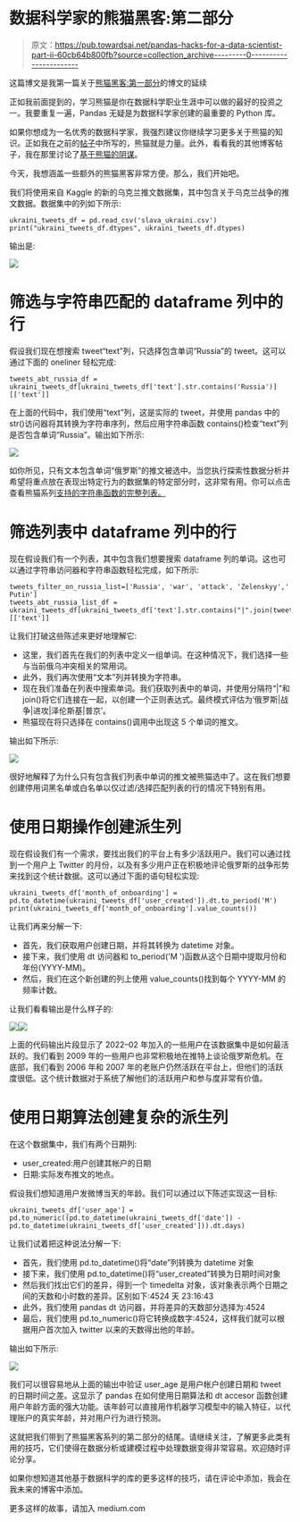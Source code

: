 # 数据科学家的熊猫黑客:第二部分

> 原文：<https://pub.towardsai.net/pandas-hacks-for-a-data-scientist-part-ii-60cb64b800fb?source=collection_archive---------0----------------------->

这篇博文是我第一篇关于[熊猫黑客:第一部分](https://medium.com/@tangri.anurag/pandas-hacks-for-a-data-scientist-part-i-e8625646a2b6)的博文的延续

正如我前面提到的，学习熊猫是你在数据科学职业生涯中可以做的最好的投资之一。我要重复一遍，Pandas 无疑是为数据科学家创建的最重要的 Python 库。

如果你想成为一名优秀的数据科学家，我强烈建议你继续学习更多关于熊猫的知识。正如我在之前的[帖子](https://medium.com/me/stats/post/d5adc289e974)中所写的，熊猫就是力量。此外，看看我的其他博客帖子，我在那里讨论了[基于熊猫的阴谋](https://medium.com/mlearning-ai/p-for-pandas-p-for-power-and-p-for-pyplot-f06b0048e39f)。

今天，我想涵盖一些额外的熊猫黑客非常方便。那么，我们开始吧。

我们将使用来自 Kaggle 的新的乌克兰推文数据集，其中包含关于乌克兰战争的推文数据。数据集中的列如下所示:

```
ukraini_tweets_df = pd.read_csv('slava_ukraini.csv')
print("ukraini_tweets_df.dtypes", ukraini_tweets_df.dtypes)
```

输出是:

![](img/d566496389825736475af770de0d186f.png)

# 筛选与字符串匹配的 dataframe 列中的行

假设我们现在想搜索 tweet“text”列，只选择包含单词“Russia”的 tweet。这可以通过下面的 oneliner 轻松完成:

```
tweets_abt_russia_df = ukraini_tweets_df[ukraini_tweets_df['text'].str.contains('Russia')][['text']]
```

在上面的代码中，我们使用“text”列，这是实际的 tweet，并使用 pandas 中的 str()访问器将其转换为字符串序列，然后应用字符串函数 contains()检查“text”列是否包含单词“Russia”。输出如下所示:

![](img/a585c9708d797384a4425ad0fe9474d9.png)

如你所见，只有文本包含单词“俄罗斯”的推文被选中。当您执行探索性数据分析并希望将重点放在表现出特定行为的数据集的特定部分时，这非常有用。你可以点击查看熊猫系列[支持的字符串函数的完整列表。](https://pandas.pydata.org/docs/reference/series.html#string-handling')

# 筛选列表中 dataframe 列中的行

现在假设我们有一个列表，其中包含我们想要搜索 dataframe 列的单词。这也可以通过字符串访问器和字符串函数轻松完成，如下所示:

```
tweets_filter_on_russia_list=['Russia', 'war', 'attack', 'Zelenskyy',' Putin']
tweets_abt_russia_list_df = ukraini_tweets_df[ukraini_tweets_df['text'].str.contains("|".join(tweets_filter_on_russia_list))][['text']]
```

让我们打破这些陈述来更好地理解它:

*   这里，我们首先在我们的列表中定义一组单词。在这种情况下，我们选择一些与当前俄乌冲突相关的常用词。
*   此外，我们再次使用“文本”列并转换为字符串。
*   现在我们准备在列表中搜索单词。我们获取列表中的单词，并使用分隔符“|”和 join()将它们连接在一起，以创建一个正则表达式。最终模式评估为‘俄罗斯|战争|进攻|泽伦斯基|普京’。
*   熊猫现在将只选择在 contains()调用中出现这 5 个单词的推文。

输出如下所示:

![](img/afd0402c01ba1b0f3dd2d684c39bf103.png)

很好地解释了为什么只有包含我们列表中单词的推文被熊猫选中了。这在我们想要创建停用词黑名单或白名单以仅过滤/选择匹配列表的行的情况下特别有用。

# 使用日期操作创建派生列

现在假设我们有一个需求，要找出我们的平台上有多少活跃用户。我们可以通过找到一个用户上 Twitter 的月份，以及有多少用户正在积极地评论俄罗斯的战争形势来找到这个统计数据。这可以通过下面的语句轻松实现:

```
ukraini_tweets_df['month_of_onboarding'] = pd.to_datetime(ukraini_tweets_df['user_created']).dt.to_period('M')
print(ukraini_tweets_df['month_of_onboarding'].value_counts())
```

让我们再来分解一下:

*   首先，我们获取用户创建日期，并将其转换为 datetime 对象。
*   接下来，我们使用 dt 访问器和 to_period('M ')函数从这个日期中提取月份和年份(YYYY-MM)。
*   然后，我们在这个新创建的列上使用 value_counts()找到每个 YYYY-MM 的频率计数。

让我们看看输出是什么样子的:

![](img/c40d008536a76859c21c7c81427eaeca.png)![](img/135f488edf021c536842d8b12688ce65.png)

上面的代码输出片段显示了 2022–02 年加入的一些用户在该数据集中是如何最活跃的。我们看到 2009 年的一些用户也非常积极地在推特上谈论俄罗斯危机。在底部，我们看到 2006 年和 2007 年的老账户仍然活跃在平台上，但他们的活跃度很低。这个统计数据对于系统了解他们的活跃用户和参与度非常有价值。

# 使用日期算法创建复杂的派生列

在这个数据集中，我们有两个日期列:

*   user_created:用户创建其帐户的日期
*   日期:实际发布推文的地点。

假设我们想知道用户发微博当天的年龄。我们可以通过以下陈述实现这一目标:

```
ukraini_tweets_df['user_age'] = pd.to_numeric((pd.to_datetime(ukraini_tweets_df['date']) - pd.to_datetime(ukraini_tweets_df['user_created'])).dt.days)
```

让我们试着把这种说法分解一下:

*   首先，我们使用 pd.to_datetime()将“date”列转换为 datetime 对象
*   接下来，我们使用 pd.to_datetime()将“user_created”转换为日期时间对象
*   然后我们找出它们的差异，得到一个 timedelta 对象，该对象表示两个日期之间的天数和小时数的差异。区别如下:4524 天 23:16:43
*   此外，我们使用 pandas dt 访问器，并将差异的天数部分选择为:4524
*   最后，我们使用 pd.to_numeric()将它转换成数字:4524，这样我们就可以根据用户首次加入 twitter 以来的天数得出他的年龄。

输出如下所示:

![](img/6c2d66b619dc23c4b0073a4e325378da.png)

我们可以很容易地从上面的输出中验证 user_age 是用户帐户创建日期和 tweet 的日期时间之差。这显示了 pandas 在如何使用日期算法和 dt accesor 函数创建用户年龄方面的强大功能。该年龄可以直接用作机器学习模型中的输入特征，以代理账户的真实年龄，并对用户行为进行预测。

这就把我们带到了熊猫黑客系列的第二部分的结尾。请继续关注，了解更多此类有用的技巧，它们使得在数据分析或建模过程中处理数据变得非常容易。欢迎随时评论分享。

如果你想知道其他基于数据科学的库的更多这样的技巧，请在评论中添加，我会在我未来的博客中添加。

更多这样的故事，请加入 medium.com
